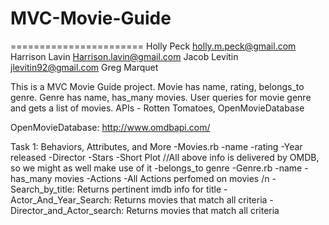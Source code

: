 # MVC-Movie-Guide
=======================
Holly Peck
holly.m.peck@gmail.com
Harrison Lavin
Harrison.lavin@gmail.com
Jacob Levitin
jlevitin92@gmail.com
Greg Marquet

This is a MVC Movie Guide project. Movie has name, rating, belongs_to genre. Genre has name, has_many movies. User queries for movie genre and gets a list of movies. APIs - Rotten Tomatoes, OpenMovieDatabase

OpenMovieDatabase:
http://www.omdbapi.com/


Task 1: Behaviors, Attributes, and More
  -Movies.rb
    -name
    -rating
    -Year released
    -Director
    -Stars
    -Short Plot
    //All above info is delivered by OMDB, so we might as well make use of it
    -belongs_to genre
  -Genre.rb
    -name
    -has_many movies
  -Actions
    -All Actions perfomed on movies /n
      -Search_by_title: Returns pertinent imdb info for title
      -Actor_And_Year_Search: Returns movies that match all criteria
      -Director_and_Actor_search: Returns movies that match all criteria
